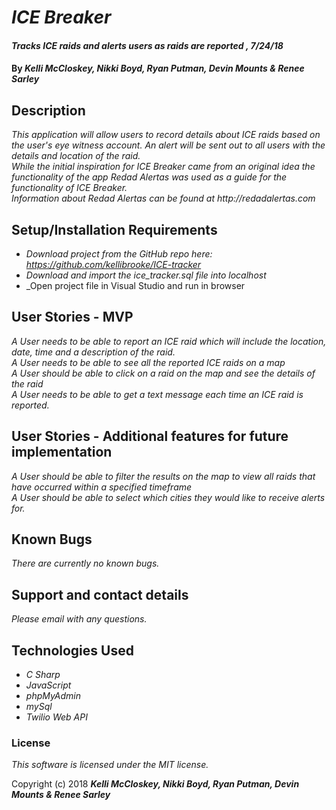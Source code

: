 # _ICE Breaker_

#### _Tracks ICE raids and alerts users as raids are reported , 7/24/18_

#### By _**Kelli McCloskey, Nikki Boyd, Ryan Putman, Devin Mounts & Renee Sarley**_

## Description

_This application will allow users to record details about ICE raids based on the user's eye witness account. An alert will be sent out to all users with the details and location of the raid._<br>
_While the initial inspiration for ICE Breaker came from an original idea the functionality of the app Redad Alertas was used as a guide for the functionality of ICE Breaker._<br>
_Information about Redad Alertas can be found at http://redadalertas.com_


## Setup/Installation Requirements

* _Download project from the GitHub repo here: https://github.com/kellibrooke/ICE-tracker_
* _Download and import the ice_tracker.sql file into localhost_
* _Open project file in Visual Studio and run in browser

## User Stories - MVP

_A User needs to be able to report an ICE raid which will include the location, date, time and a description of the raid._<br>
_A User needs to be able to see all the reported ICE raids on a map_<br>
_A User should be able to click on a raid on the map and see the details of the raid_<br>
_A User needs to be able to get a text message each time an ICE raid is reported._

## User Stories - Additional features for future implementation

_A User should be able to filter the results on the map to view all raids that have occurred within a specified timeframe_<br>
_A User should be able to select which cities they would like to receive alerts for._<br>

## Known Bugs

_There are currently no known bugs._

## Support and contact details

_Please email with any questions._

## Technologies Used

* _C Sharp_
* _JavaScript_
* _phpMyAdmin_
* _mySql_
* _Twilio Web API_


### License

*This software is licensed under the MIT license.*

Copyright (c) 2018 **_Kelli McCloskey, Nikki Boyd, Ryan Putman, Devin Mounts & Renee Sarley_**
